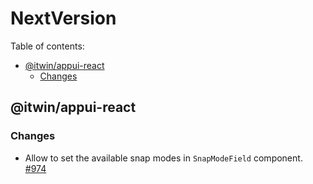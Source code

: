 # NextVersion <!-- omit from toc -->

Table of contents:

- [@itwin/appui-react](#itwinappui-react)
  - [Changes](#changes)

## @itwin/appui-react

### Changes

- Allow to set the available snap modes in `SnapModeField` component. [#974](https://github.com/iTwin/appui/pull/974)
